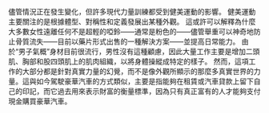儘管情況正在發生變化，但許多現代力量訓練都受到健美運動的影響。
健美運動主要關注的是根據體型、對稱性和定義發展出某種外觀。
這或許可以解釋為什麼大多數女性遠離任何不是超輕的啞鈴——通常是粉色的——儘管舉重可以神奇地防止骨質流失——目前以藥片形式出售的一種解決方案——並提高日常能力。
由於“男子氣概”身材目前很流行，男性沒有這種顧慮，因此大量工作主要是增加二頭肌、胸部和股四頭肌上的肌肉組織，以將身體操縱成特定的樣子。
然而，這項工作的大部分都是針對真實力量的幻覺，而不是像外觀所顯示的那麼多真實世界的力量。這與如今駕駛豪華汽車的方式類似，主要是指能夠在租賃或汽車貸款上留下自己的印記，而它過去用來表示財富的衡量標準，因為只有真正富有的人才能夠支付現金購買豪華汽車。